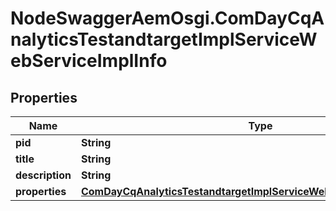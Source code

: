 # NodeSwaggerAemOsgi.ComDayCqAnalyticsTestandtargetImplServiceWebServiceImplInfo

## Properties

Name | Type | Description | Notes
------------ | ------------- | ------------- | -------------
**pid** | **String** |  | [optional] 
**title** | **String** |  | [optional] 
**description** | **String** |  | [optional] 
**properties** | [**ComDayCqAnalyticsTestandtargetImplServiceWebServiceImplProperties**](ComDayCqAnalyticsTestandtargetImplServiceWebServiceImplProperties.md) |  | [optional] 


